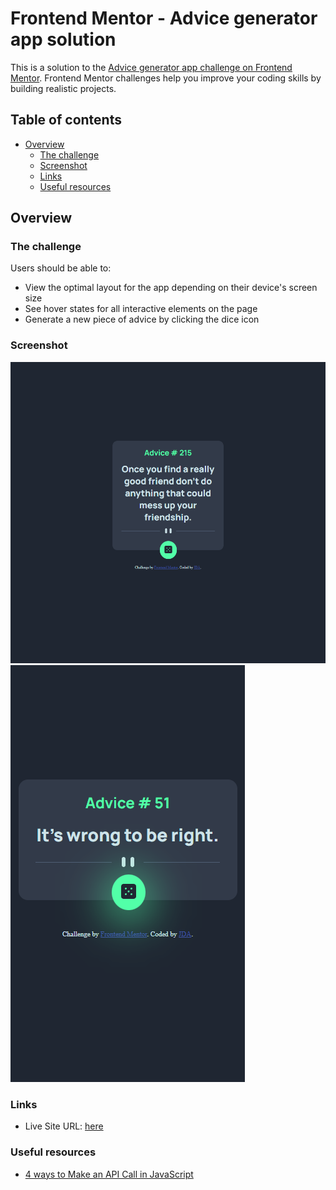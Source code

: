 # Frontend Mentor - Advice generator app solution

This is a solution to the [Advice generator app challenge on Frontend Mentor](https://www.frontendmentor.io/challenges/advice-generator-app-QdUG-13db). Frontend Mentor challenges help you improve your coding skills by building realistic projects.

## Table of contents

- [Overview](#overview)
  - [The challenge](#the-challenge)
  - [Screenshot](#screenshot)
  - [Links](#links)
  - [Useful resources](#useful-resources)

## Overview

### The challenge

Users should be able to:

- View the optimal layout for the app depending on their device's screen size
- See hover states for all interactive elements on the page
- Generate a new piece of advice by clicking the dice icon

### Screenshot

![screenshot preview for desktop version](./screenshot/advice-generator-desktop.png)
![screenshot preview fot mobile version](./screenshot/advice-generator-mobile.png)

### Links

- Live Site URL: [here](https://65e1f6ec8aa49ff45f977f28--fanciful-cobbler-f6fe5d.netlify.app/)

### Useful resources

- [4 ways to Make an API Call in JavaScript](https://www.geeksforgeeks.org/ways-to-make-an-api-call-in-javascript/) 